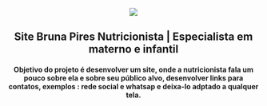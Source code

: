 <p align="center">
<img src="https://user-images.githubusercontent.com/106245486/222756987-3efca833-7745-43f0-b974-6334ca2084d1.png"/>
</p>

<h2 text align="center">Site Bruna Pires Nutricionista | Especialista em materno e infantil</h2>
<h4 text align="center">Objetivo do projeto é desenvolver um site, onde a nutricionista fala um pouco sobre ela e sobre seu público alvo, desenvolver links para contatos, exemplos : rede social e whatsap e deixa-lo adptado a qualquer tela.</h4>  
